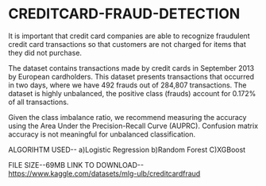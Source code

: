 # CREDITCARD-FRAUD-DETECTION
It is important that credit card companies are able to recognize fraudulent credit card transactions so that customers are not charged for items that they did not purchase.

The dataset contains transactions made by credit cards in September 2013 by European cardholders. This dataset presents transactions that occurred in two days, where we have 492 frauds out of 284,807 transactions. The dataset is highly unbalanced, the positive class (frauds) account for 0.172% of all transactions.

Given the class imbalance ratio, we recommend measuring the accuracy using the Area Under the Precision-Recall Curve (AUPRC). Confusion matrix accuracy is not meaningful for unbalanced classification.

ALGORIHTM USED--
								a)Logistic Regression
								b)Random Forest
								C)XGBoost

FILE SIZE--69MB
LINK TO DOWNLOAD--https://www.kaggle.com/datasets/mlg-ulb/creditcardfraud
